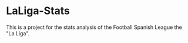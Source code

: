 # LaLiga-Stats
This is a project for the stats analysis of the Football Spanish League the "La Liga".
